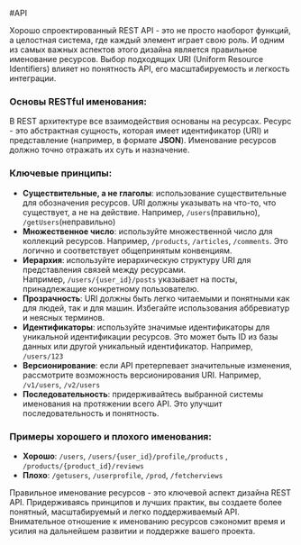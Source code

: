 #API 

Хорошо спроектированный REST API - это не просто наоборот функций, а целостная система, где каждый элемент играет свою роль. И одним из самых важных аспектов этого дизайна является правильное именование ресурсов. Выбор подходящих URI (Uniform Resource Identifiers) влияет но понятность API, его масштабируемость и легкость интеграции.
### Основы RESTful именования:
В REST архитектуре все взаимодействия основаны на ресурсах. Ресурс - это абстрактная сущность, которая имеет идентификатор (URI) и представление (например, в формате **JSON**). Именование ресурсов должно точно отражать их суть и назначение.
### Ключевые принципы:
- **Существительные, а не глаголы**: использование существительные для обозначения ресурсов. URI должны указывать на что-то, что существует, а не на действие. Например, `/users`(правильно), `/getUsers`(неправильно)
- **Множественное число**: используйте множественной число для коллекций ресурсов. Например, `/products`, `/articles`, `/comments`. Это логично и соответствует общепринятым конвенциям.
- **Иерархия**: используйте иерархическую структуру URI для представления связей между ресурсами. Например, `/users/{user_id}/posts` указывает на посты, принадлежащие конкретному пользователю.
- **Прозрачность**: URI должны быть легко читаемыми и понятными как для людей, так и для машин. Избегайте использования аббревиатур и неясных терминов.
- **Идентификаторы**: используйте значимые идентификаторы для уникальной идентификации ресурсов. Это может быть ID из базы данных или другой уникальный идентификатор. Например, `/users/123`
- **Версионирование**: если API претерпевает значительные изменения, рассмотрите возможность версионирования URI. Например, `/v1/users`, `/v2/users`
- **Последовательность**: придерживайтесь выбранной системы именования на протяжении всего API. Это улучшит последовательность и понятность.
### Примеры хорошего и плохого именования:
- **Хорошо**: `/users`, `/users/{user_id}/profile`,`/products` , `/products/{product_id}/reviews`
- **Плохо**: `/getusers`, `/userprofile`, `/prod`, `/fetcherviews`

Правильное именование ресурсов - это ключевой аспект дизайна REST API. Придерживаясь принципов и лучших практик, вы создаете более понятный, масштабируемый и легко поддерживаемый API. Внимательное отношение к именованию ресурсов сэкономит время и усилия на дальнейшем развитии и поддержке вашего проекта.